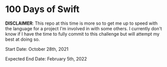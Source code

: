 # 100 Days of Swift
**DISCLAIMER**: This repo at this time is more so to get me up to speed with the language for a project I'm involved in with some others. I currently don't know if I have the time to fully commit to this challenge but will attempt my best at doing so.

Start Date: October 28th, 2021

Expected End Date: February 5th, 2022
